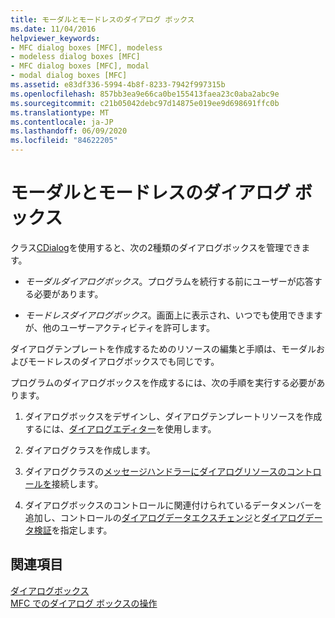 ```yaml
---
title: モーダルとモードレスのダイアログ ボックス
ms.date: 11/04/2016
helpviewer_keywords:
- MFC dialog boxes [MFC], modeless
- modeless dialog boxes [MFC]
- MFC dialog boxes [MFC], modal
- modal dialog boxes [MFC]
ms.assetid: e83df336-5994-4b8f-8233-7942f997315b
ms.openlocfilehash: 857bb3ea9e66ca0be155413faea23c0aba2abc9e
ms.sourcegitcommit: c21b05042debc97d14875e019ee9d698691ffc0b
ms.translationtype: MT
ms.contentlocale: ja-JP
ms.lasthandoff: 06/09/2020
ms.locfileid: "84622205"
---
```

# <a name="modal-and-modeless-dialog-boxes"></a>モーダルとモードレスのダイアログ ボックス

クラス[CDialog](reference/cdialog-class.md)を使用すると、次の2種類のダイアログボックスを管理できます。

- *モーダルダイアログボックス*。プログラムを続行する前にユーザーが応答する必要があります。

- *モードレスダイアログボックス*。画面上に表示され、いつでも使用できますが、他のユーザーアクティビティを許可します。

ダイアログテンプレートを作成するためのリソースの編集と手順は、モーダルおよびモードレスのダイアログボックスでも同じです。

プログラムのダイアログボックスを作成するには、次の手順を実行する必要があります。

1. ダイアログボックスをデザインし、ダイアログテンプレートリソースを作成するには、[ダイアログエディター](../windows/dialog-editor.md)を使用します。

1. ダイアログクラスを作成します。

1. ダイアログクラスの[メッセージハンドラーにダイアログリソースのコントロールを](../windows/adding-event-handlers-for-dialog-box-controls.md)接続します。

1. ダイアログボックスのコントロールに関連付けられているデータメンバーを追加し、コントロールの[ダイアログデータエクスチェンジ](dialog-data-exchange.md)と[ダイアログデータ検証](dialog-data-validation.md)を指定します。

## <a name="see-also"></a>関連項目

[ダイアログボックス](dialog-boxes.md)<br/>
[MFC でのダイアログ ボックスの操作](life-cycle-of-a-dialog-box.md)
